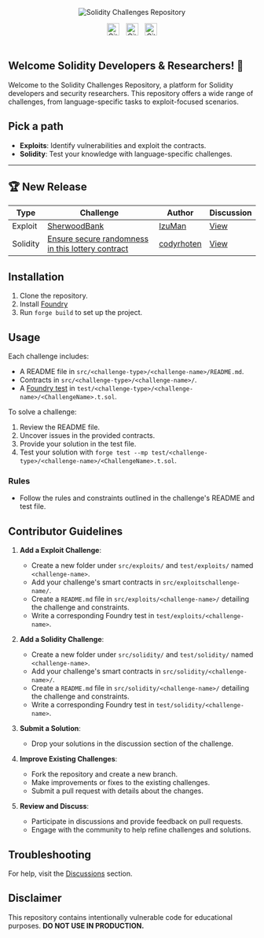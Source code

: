 <p align="center">
  <img src="assets/repo-social-cover.png" alt="Solidity Challenges Repository"/>
</p>

<div align="center">
    <img src="https://img.shields.io/github/stars/passandscore/solidity-challenges?style=social" alt="GitHub stars" style="height:25px;">
  <span style="padding: 0 5px;"></span>
    <img src="https://img.shields.io/github/contributors/passandscore/solidity-challenges?style=social" alt="GitHub contributors" style="height:25px;">
  <span style="padding: 0 5px;"></span>
    <img src="https://img.shields.io/github/forks/passandscore/solidity-challenges?style=social" alt="GitHub forks" style="height:25px;">
</div>

<br/>

## Welcome Solidity Developers & Researchers! 🎉

Welcome to the Solidity Challenges Repository, a platform for Solidity developers and security researchers. This repository offers a wide range of challenges, from language-specific tasks to exploit-focused scenarios.

## Pick a path

- **Exploits**: Identify vulnerabilities and exploit the contracts.
- **Solidity**: Test your knowledge with language-specific challenges.


---
## 🏆 New Release

| Type  | Challenge           | Author      | Discussion           |
| --- | --------------- | ---------- | -------------- |
| Exploit   | [SherwoodBank](https://github.com/passandscore/solidity-challenges/blob/main/src/exploits/sherwood-bank/README.md) | [IzuMan](https://github.com/IzuMan0x)|[View](https://github.com/passandscore/solidity-challenges/blob/main/Challenges/challenge-06/README.md) | [View](https://github.com/passandscore/solidity-challenges/discussions/14) |
| Solidity   | [Ensure secure randomness in this lottery contract](https://github.com/passandscore/solidity-challenges/blob/main/src/solidity/challenge-02/README.md) |[codyrhoten](https://github.com/codyrhoten) |[View](https://github.com/passandscore/solidity-challenges/discussions/14)|


## Installation

1. Clone the repository.
4. Install [Foundry](https://book.getfoundry.sh/getting-started/installation)
5. Run `forge build` to set up the project.

## Usage

Each challenge includes:

- A README file in `src/<challenge-type>/<challenge-name>/README.md`.
- Contracts in `src/<challenge-type>/<challenge-name>/`.
- A [Foundry test](https://book.getfoundry.sh/forge/tests) in `test/<challenge-type>/<challenge-name>/<ChallengeName>.t.sol`.

To solve a challenge:

1. Review the README file.
2. Uncover issues in the provided contracts.
3. Provide your solution in the test file.
4. Test your solution with `forge test --mp test/<challenge-type>/<challenge-name>/<ChallengeName>.t.sol`.

### Rules

- Follow the rules and constraints outlined in the challenge's README and test file.

## Contributor Guidelines

1. **Add a Exploit Challenge**:
   - Create a new folder under `src/exploits/` and `test/exploits/` named `<challenge-name>`.
   - Add your challenge's smart contracts in `src/exploitschallenge-name/`.
   - Create a `README.md` file in `src/exploits/<challenge-name>/` detailing the challenge and constraints.
   - Write a corresponding Foundry test in `test/exploits/<challenge-name>`.

2. **Add a Solidity Challenge**:
   - Create a new folder under `src/solidity/` and `test/solidity/` named `<challenge-name>`.
   - Add your challenge's smart contracts in `src/solidity/<challenge-name>/`.
   - Create a `README.md` file in `src/solidity/<challenge-name>/` detailing the challenge and constraints.
   - Write a corresponding Foundry test in `test/solidity/<challenge-name>`.

2. **Submit a Solution**:
   - Drop your solutions in the discussion section of the challenge.

3. **Improve Existing Challenges**:
   - Fork the repository and create a new branch.
   - Make improvements or fixes to the existing challenges.
   - Submit a pull request with details about the changes.

4. **Review and Discuss**:
   - Participate in discussions and provide feedback on pull requests.
   - Engage with the community to help refine challenges and solutions.

## Troubleshooting

For help, visit the [Discussions](https://github.com/passandscore/solidity-challenges/discussions) section.

## Disclaimer

This repository contains intentionally vulnerable code for educational purposes. **DO NOT USE IN PRODUCTION.**
